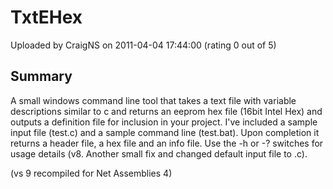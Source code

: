# TxtEHex

Uploaded by CraigNS on 2011-04-04 17:44:00 (rating 0 out of 5)

## Summary

A small windows command line tool that takes a text file with variable descriptions similar to c and returns an eeprom hex file (16bit Intel Hex) and outputs a definition file for inclusion in your project. I've included a sample input file (test.c) and a sample command line (test.bat). Upon completion it returns a header file, a hex file and an info file. Use the -h or -? switches for usage details (v8. Another small fix and changed default input file to .c).


(vs 9 recompiled for Net Assemblies 4)
